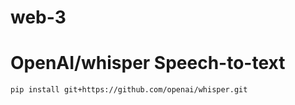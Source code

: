 # web-3
# OpenAI/whisper Speech-to-text
```
pip install git+https://github.com/openai/whisper.git
```
